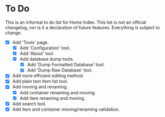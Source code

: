 # To Do

This is an informal to do list for Home Index. This list is not an official changelog, nor is it a declaration of future features. Everything is subject to change.

- [X] Add 'Tools' page.
    - [X] Add 'Configuration' tool.
    - [X] Add 'About' tool.
    - [X] Add database dump tools.
        - [X] Add 'Dump Formatted Database' tool.
        - [X] Add 'Dump Raw Database' tool.
- [X] Add more efficient editing method.
- [X] Add plain text item list tool.
- [X] Add moving and renaming.
    - [X] Add container renaming and moving.
    - [X] Add item renaming and moving.
- [X] Add search tool.
- [X] Add item and container moving/renaming validation.
